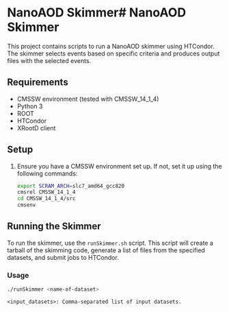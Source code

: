 # NanoAOD Skimmer# NanoAOD Skimmer

This project contains scripts to run a NanoAOD skimmer using HTCondor. The skimmer selects events based on specific criteria and produces output files with the selected events.

## Requirements

- CMSSW environment (tested with CMSSW_14_1_4)
- Python 3
- ROOT
- HTCondor
- XRootD client

## Setup

1. Ensure you have a CMSSW environment set up. If not, set it up using the following commands:

    ```bash
    export SCRAM_ARCH=slc7_amd64_gcc820
    cmsrel CMSSW_14_1_4
    cd CMSSW_14_1_4/src
    cmsenv
    ```

## Running the Skimmer

To run the skimmer, use the `runSkimmer.sh` script. This script will create a tarball of the skimming code, generate a list of files from the specified datasets, and submit jobs to HTCondor.

### Usage

```bash
./runSkimmer <name-of-dataset>
```

`<input_datasets>: Comma-separated list of input datasets.`